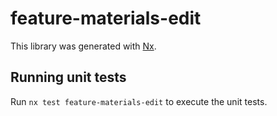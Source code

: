 # feature-materials-edit

This library was generated with [Nx](https://nx.dev).

## Running unit tests

Run `nx test feature-materials-edit` to execute the unit tests.
